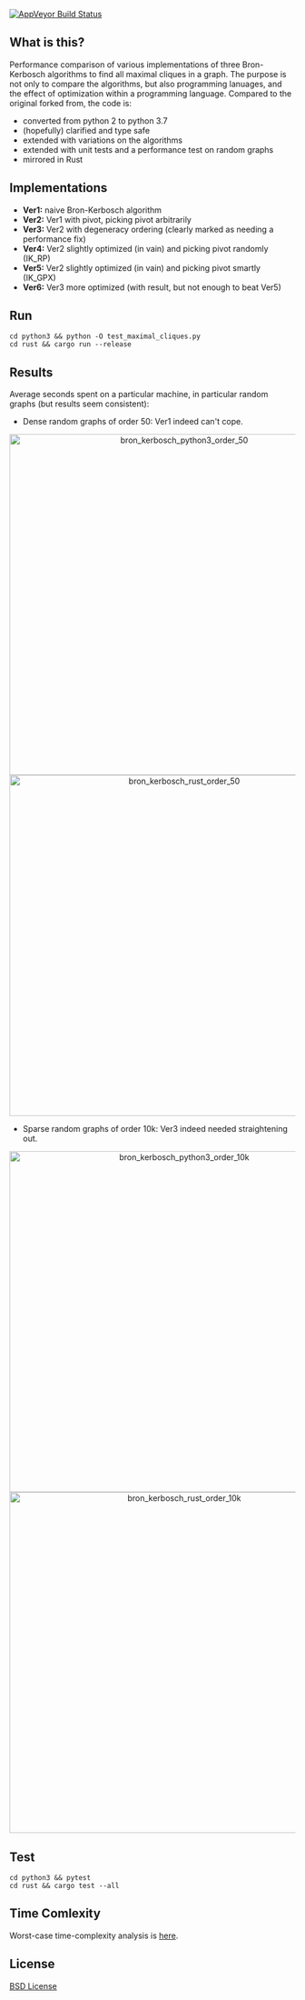 [![AppVeyor Build Status](https://ci.appveyor.com/api/projects/status/github/ssomers/bron-kerbosch?svg=true&branch=master)](https://ci.appveyor.com/project/ssomers/bron-kerbosch)

## What is this?

Performance comparison of various implementations of three Bron-Kerbosch algorithms to find all maximal cliques in a graph.
The purpose is not only to compare the algorithms, but also programming lanuages, and the effect of optimization within a programming language.
Compared to the original forked from, the code is:
* converted from python 2 to python 3.7
* (hopefully) clarified and type safe
* extended with variations on the algorithms
* extended with unit tests and a performance test on random graphs
* mirrored in Rust 


## Implementations

* **Ver1:** naive Bron-Kerbosch algorithm
* **Ver2:** Ver1 with pivot, picking pivot arbitrarily
* **Ver3:** Ver2 with degeneracy ordering (clearly marked as needing a performance fix)
* **Ver4:** Ver2 slightly optimized (in vain) and picking pivot randomly (IK\_RP)
* **Ver5:** Ver2 slightly optimized (in vain) and picking pivot smartly (IK\_GPX)
* **Ver6:** Ver3 more optimized (with result, but not enough to beat Ver5)

## Run

    cd python3 && python -O test_maximal_cliques.py
    cd rust && cargo run --release


## Results

Average seconds spent on a particular machine, in particular random graphs (but results seem consistent):

* Dense random graphs of order 50: Ver1 indeed can't cope.
<div><a href="https://plot.ly/~stein.somers/126/?share_key=vE16oDR7OE8KIE909Znmcn" target="_blank" title="bron_kerbosch_python3_order_50" style="display: block; text-align: center;"><img src="https://plot.ly/~stein.somers/126.png?share_key=vE16oDR7OE8KIE909Znmcn" alt="bron_kerbosch_python3_order_50" style="max-width: 100%;width: 600px;"  width="600" onerror="this.onerror=null;this.src='https://plot.ly/404.png';" /></a></div>
<div><a href="https://plot.ly/~stein.somers/122/?share_key=PwkWG3NLfn7Vg3N6JQi9Pk" target="_blank" title="bron_kerbosch_rust_order_50" style="display: block; text-align: center;"><img src="https://plot.ly/~stein.somers/122.png?share_key=PwkWG3NLfn7Vg3N6JQi9Pk" alt="bron_kerbosch_rust_order_50" style="max-width: 100%;width: 600px;"  width="600" onerror="this.onerror=null;this.src='https://plot.ly/404.png';" /></a></div>



* Sparse random graphs of order 10k: Ver3 indeed needed straightening out.
<div><a href="https://plot.ly/~stein.somers/128/?share_key=8AATmcjFpdY0onO7L9nmad" target="_blank" title="bron_kerbosch_python3_order_10k" style="display: block; text-align: center;"><img src="https://plot.ly/~stein.somers/128.png?share_key=8AATmcjFpdY0onO7L9nmad" alt="bron_kerbosch_python3_order_10k" style="max-width: 100%;width: 600px;"  width="600" onerror="this.onerror=null;this.src='https://plot.ly/404.png';" /></a></div>
<div><a href="https://plot.ly/~stein.somers/124/?share_key=IFDVpkT7WiFl8n2Cc8Tjnj" target="_blank" title="bron_kerbosch_rust_order_10k" style="display: block; text-align: center;"><img src="https://plot.ly/~stein.somers/124.png?share_key=IFDVpkT7WiFl8n2Cc8Tjnj" alt="bron_kerbosch_rust_order_10k" style="max-width: 100%;width: 600px;"  width="600" onerror="this.onerror=null;this.src='https://plot.ly/404.png';" /></a></div>



## Test
    
    cd python3 && pytest
    cd rust && cargo test --all


## Time Comlexity

Worst-case time-complexity analysis is [here](http://en.wikipedia.org/wiki/Bron%E2%80%93Kerbosch_algorithm#Worst-case_analysis).

## License

[BSD License](http://opensource.org/licenses/BSD-3-Clause)
